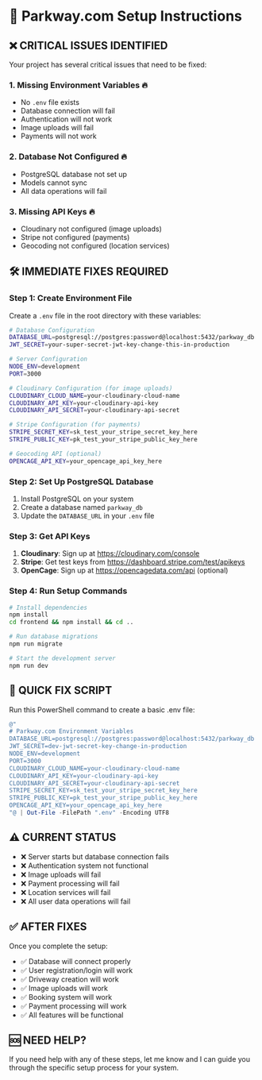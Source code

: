 # 🚀 Parkway.com Setup Instructions

## ❌ CRITICAL ISSUES IDENTIFIED

Your project has several critical issues that need to be fixed:

### 1. **Missing Environment Variables** 🔥
- No `.env` file exists
- Database connection will fail
- Authentication will not work
- Image uploads will fail
- Payments will not work

### 2. **Database Not Configured** 🔥
- PostgreSQL database not set up
- Models cannot sync
- All data operations will fail

### 3. **Missing API Keys** 🔥
- Cloudinary not configured (image uploads)
- Stripe not configured (payments)
- Geocoding not configured (location services)

## 🛠️ IMMEDIATE FIXES REQUIRED

### Step 1: Create Environment File
Create a `.env` file in the root directory with these variables:

```bash
# Database Configuration
DATABASE_URL=postgresql://postgres:password@localhost:5432/parkway_db
JWT_SECRET=your-super-secret-jwt-key-change-this-in-production

# Server Configuration
NODE_ENV=development
PORT=3000

# Cloudinary Configuration (for image uploads)
CLOUDINARY_CLOUD_NAME=your-cloudinary-cloud-name
CLOUDINARY_API_KEY=your-cloudinary-api-key
CLOUDINARY_API_SECRET=your-cloudinary-api-secret

# Stripe Configuration (for payments)
STRIPE_SECRET_KEY=sk_test_your_stripe_secret_key_here
STRIPE_PUBLIC_KEY=pk_test_your_stripe_public_key_here

# Geocoding API (optional)
OPENCAGE_API_KEY=your_opencage_api_key_here
```

### Step 2: Set Up PostgreSQL Database
1. Install PostgreSQL on your system
2. Create a database named `parkway_db`
3. Update the `DATABASE_URL` in your `.env` file

### Step 3: Get API Keys
1. **Cloudinary**: Sign up at https://cloudinary.com/console
2. **Stripe**: Get test keys from https://dashboard.stripe.com/test/apikeys
3. **OpenCage**: Sign up at https://opencagedata.com/api (optional)

### Step 4: Run Setup Commands
```bash
# Install dependencies
npm install
cd frontend && npm install && cd ..

# Run database migrations
npm run migrate

# Start the development server
npm run dev
```

## 🔧 QUICK FIX SCRIPT

Run this PowerShell command to create a basic .env file:

```powershell
@"
# Parkway.com Environment Variables
DATABASE_URL=postgresql://postgres:password@localhost:5432/parkway_db
JWT_SECRET=dev-jwt-secret-key-change-in-production
NODE_ENV=development
PORT=3000
CLOUDINARY_CLOUD_NAME=your-cloudinary-cloud-name
CLOUDINARY_API_KEY=your-cloudinary-api-key
CLOUDINARY_API_SECRET=your-cloudinary-api-secret
STRIPE_SECRET_KEY=sk_test_your_stripe_secret_key_here
STRIPE_PUBLIC_KEY=pk_test_your_stripe_public_key_here
OPENCAGE_API_KEY=your_opencage_api_key_here
"@ | Out-File -FilePath ".env" -Encoding UTF8
```

## ⚠️ CURRENT STATUS

- ❌ Server starts but database connection fails
- ❌ Authentication system not functional
- ❌ Image uploads will fail
- ❌ Payment processing will fail
- ❌ Location services will fail
- ❌ All user data operations will fail

## ✅ AFTER FIXES

Once you complete the setup:
- ✅ Database will connect properly
- ✅ User registration/login will work
- ✅ Driveway creation will work
- ✅ Image uploads will work
- ✅ Booking system will work
- ✅ Payment processing will work
- ✅ All features will be functional

## 🆘 NEED HELP?

If you need help with any of these steps, let me know and I can guide you through the specific setup process for your system.
